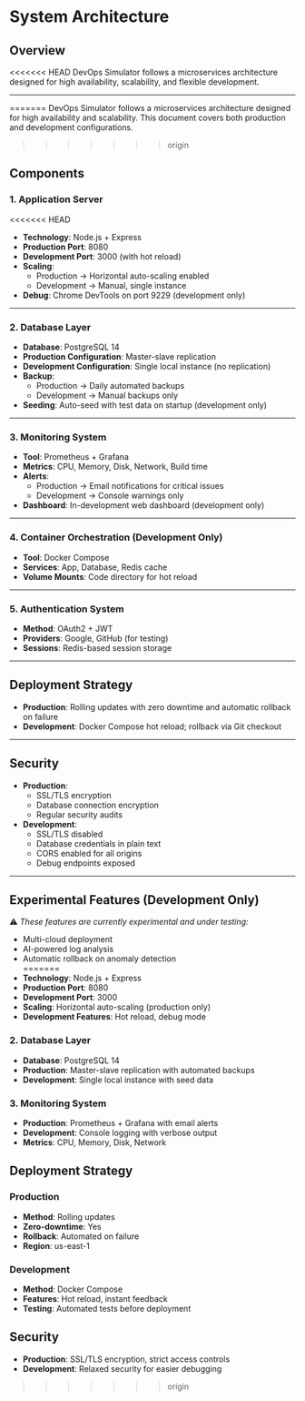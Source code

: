 # System Architecture

## Overview
<<<<<<< HEAD
DevOps Simulator follows a microservices architecture designed for high availability, scalability, and flexible development.

---
=======
DevOps Simulator follows a microservices architecture designed for high availability and scalability. This document covers both production and development configurations.
>>>>>>> origin

## Components

### 1. Application Server
<<<<<<< HEAD
- **Technology**: Node.js + Express  
- **Production Port**: 8080  
- **Development Port**: 3000 (with hot reload)  
- **Scaling**:  
  - Production → Horizontal auto-scaling enabled  
  - Development → Manual, single instance  
- **Debug**: Chrome DevTools on port 9229 (development only)

---

### 2. Database Layer
- **Database**: PostgreSQL 14  
- **Production Configuration**: Master-slave replication  
- **Development Configuration**: Single local instance (no replication)  
- **Backup**:  
  - Production → Daily automated backups  
  - Development → Manual backups only  
- **Seeding**: Auto-seed with test data on startup (development only)

---

### 3. Monitoring System
- **Tool**: Prometheus + Grafana  
- **Metrics**: CPU, Memory, Disk, Network, Build time  
- **Alerts**:  
  - Production → Email notifications for critical issues  
  - Development → Console warnings only  
- **Dashboard**: In-development web dashboard (development only)

---

### 4. Container Orchestration (Development Only)
- **Tool**: Docker Compose  
- **Services**: App, Database, Redis cache  
- **Volume Mounts**: Code directory for hot reload  

---

### 5. Authentication System
- **Method**: OAuth2 + JWT  
- **Providers**: Google, GitHub (for testing)  
- **Sessions**: Redis-based session storage  

---

## Deployment Strategy
- **Production**: Rolling updates with zero downtime and automatic rollback on failure  
- **Development**: Docker Compose hot reload; rollback via Git checkout  

---

## Security
- **Production**:  
  - SSL/TLS encryption  
  - Database connection encryption  
  - Regular security audits  
- **Development**:  
  - SSL/TLS disabled  
  - Database credentials in plain text  
  - CORS enabled for all origins  
  - Debug endpoints exposed  

---

## Experimental Features (Development Only)
⚠️ *These features are currently experimental and under testing:*  
- Multi-cloud deployment  
- AI-powered log analysis  
- Automatic rollback on anomaly detection  
=======
- **Technology**: Node.js + Express
- **Production Port**: 8080
- **Development Port**: 3000
- **Scaling**: Horizontal auto-scaling (production only)
- **Development Features**: Hot reload, debug mode

### 2. Database Layer
- **Database**: PostgreSQL 14
- **Production**: Master-slave replication with automated backups
- **Development**: Single local instance with seed data

### 3. Monitoring System
- **Production**: Prometheus + Grafana with email alerts
- **Development**: Console logging with verbose output
- **Metrics**: CPU, Memory, Disk, Network

## Deployment Strategy

### Production
- **Method**: Rolling updates
- **Zero-downtime**: Yes
- **Rollback**: Automated on failure
- **Region**: us-east-1

### Development
- **Method**: Docker Compose
- **Features**: Hot reload, instant feedback
- **Testing**: Automated tests before deployment

## Security
- **Production**: SSL/TLS encryption, strict access controls
- **Development**: Relaxed security for easier debugging
>>>>>>> origin
